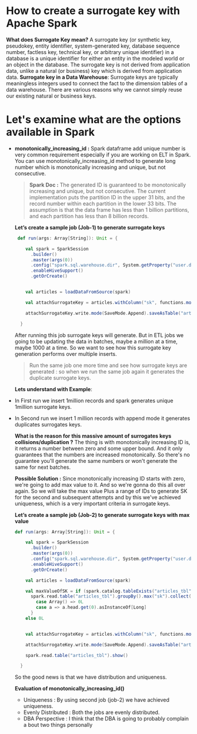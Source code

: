 # How to create a surrogate key with Apache Spark

 **What does  Surrogate Key  mean?**
 A surrogate key (or synthetic key, pseudokey, entity identifier, system-generated key, database sequence number, factless key, technical key, or arbitrary unique identifier) in a database is a unique identifier for either an entity in the modeled world or an object in the database. The surrogate key is not derived from application data, unlike a natural (or business) key which is derived from application data.
 **Surrogate key in a Data Warehouse**: Surrogate keys are typically meaningless integers used to connect the fact to the dimension tables of a data warehouse. There are various reasons why we cannot simply reuse our existing natural or business keys.

# Let's examine what are the options available in Spark

 - **monotonically_increasing_id :** Spark dataframe add unique number is very common requirement especially if you are working on ELT in Spark. You can use monotonically_increasing_id method to generate long number which is monotonically increasing and unique, but not consecutive.
 
 

	>  **Spark Doc :** The generated ID is guaranteed to be monotonically increasing and unique, but not consecutive. The current implementation puts the partition ID in the upper 31 bits, and the record number within each partition in the lower 33 bits. The assumption is that the data frame has less than 1 billion partitions, and each partition has less than 8 billion records.
	
	
	
	**Let’s create a sample job (Job-1) to generate surrogate keys**
	
	```scala
	 def run(args: Array[String]): Unit = {

	    val spark = SparkSession
	      .builder()
	      .master(args(0))
	      .config("spark.sql.warehouse.dir", System.getProperty("user.dir") + "/spark-warehouse")
	      .enableHiveSupport()
	      .getOrCreate()


	    val articles = loadDataFromSource(spark)

	    val attachSurrogateKey = articles.withColumn("sk", functions.monotonically_increasing_id())

	    attachSurrogateKey.write.mode(SaveMode.Append).saveAsTable("articles_tbl")

	  }

	```
	After running this job surrogate keys will generate. But in ETL jobs we going to be updating the data in batches, maybe a million at a time, maybe 1000 at a time. So we want to see how this surrogate key generation performs over multiple inserts.

	> Run the same job one more time and see how surrogate keys are generated : so when we run the same job again it generates the duplicate surrogate keys.

	**Lets understand with Example**: 
	

 - In First run we insert 1million records and spark generates unique 1million surrogate keys.
 - In Second run we insert 1 million records with append mode it generates duplicates surrogates keys.
 
	**What is the reason for this massive amount of surrogates keys collisions/duplication ?**
	The thing is with monotonically increasing ID is, it returns a number between zero and some upper bound. And it only guarantees that the numbers are increased monotonically. So there's no guarantee you'll generate the same numbers or won't generate the same for next batches.

	**Possible Solution :** Since monotonically increasing ID starts with zero, we're going to add max value to it. And so we're gonna do this all over again. So we will take the max value Plus a range of IDs to generate SK for the second and subsequent attempts and by this we've achieved uniqueness, which is a very important criteria in surrogate keys.
	
 
	 **Let’s create a sample job (Job-2) to generate surrogate keys with max value**
	```scala
	def run(args: Array[String]): Unit = {

	    val spark = SparkSession
	      .builder()
	      .master(args(0))
	      .config("spark.sql.warehouse.dir", System.getProperty("user.dir") + "/spark-warehouse")
	      .enableHiveSupport()
	      .getOrCreate()

	    val articles = loadDataFromSource(spark)

	    val maxValueOfSK = if (spark.catalog.tableExists("articles_tbl"))
	      spark.read.table("articles_tbl").groupBy().max("sk").collect() match {
	        case Array() => 0L
	        case a => a.head.get(0).asInstanceOf[Long]
	      }
	    else 0L


	    val attachSurrogateKey = articles.withColumn("sk", functions.monotonically_increasing_id().+(maxValueOfSK))

	    attachSurrogateKey.write.mode(SaveMode.Append).saveAsTable("articles_tbl")

	    spark.read.table("articles_tbl").show()

	  }
	```
	 So the good news is that we have distribution and uniqueness. 

	**Evaluation of monotonically_increasing_id()**
	

	 - Uniqueness : By using second job (job-2) we have achieved uniqueness.
	 - Evenly Distributed : Both the jobs are evenly distributed.
	 - DBA Perspective : I think that the DBA is going to probably complain a bout two things personally
<!--stackedit_data:
eyJoaXN0b3J5IjpbNDAwNTQzOTg2LDY1OTI1Njk5NiwxMTk2MT
IyMjAsLTEzNDE4NzMyMjEsMjExNDk4MTIyOSwxNzc3NTA3OTI0
LDI2NzEzNjM5LDE5MzcwNTU4OTYsMzUxMjM2NDQ0LC0xMjc5MD
MwMDY5LDM2MzA0OTI5NSwtMjEyMjQ1ODEwMiwtOTA5Nzc0MzEw
LDExNDc2NTQ4MywtNTU4OTA4MDc3LC0xMDQ4NDc1OTQ1LC0yMD
g4NzQ2NjEyLC00NTI4MDIwNDQsMTM3MDcwMzI0NSwyNTY2MjA4
NDRdfQ==
-->